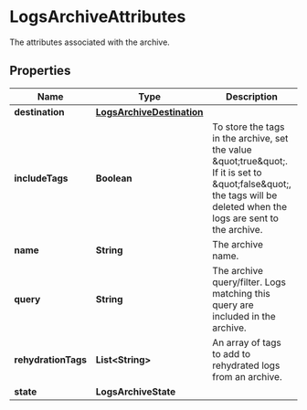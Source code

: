 

# LogsArchiveAttributes

The attributes associated with the archive.
## Properties

Name | Type | Description | Notes
------------ | ------------- | ------------- | -------------
**destination** | [**LogsArchiveDestination**](LogsArchiveDestination.md) |  | 
**includeTags** | **Boolean** | To store the tags in the archive, set the value \&quot;true\&quot;. If it is set to \&quot;false\&quot;, the tags will be deleted when the logs are sent to the archive. |  [optional]
**name** | **String** | The archive name. | 
**query** | **String** | The archive query/filter. Logs matching this query are included in the archive. | 
**rehydrationTags** | **List&lt;String&gt;** | An array of tags to add to rehydrated logs from an archive. |  [optional]
**state** | **LogsArchiveState** |  |  [optional]



